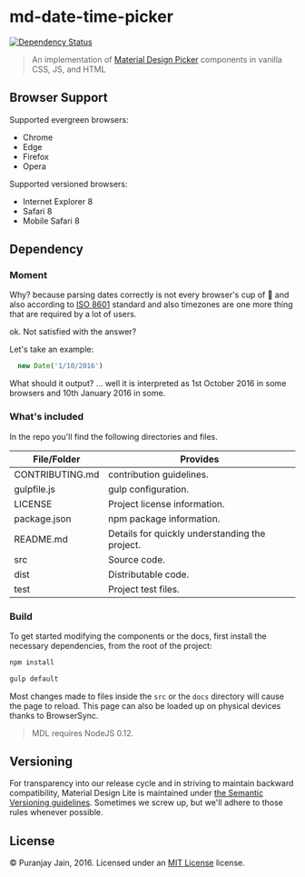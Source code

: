 # md-date-time-picker

[![Dependency Status](https://david-dm.org/puranjayjain/md-date-time-picker.svg)](https://david-dm.org/puranjayjain/md-date-time-picker)

> An implementation of [Material Design Picker](https://www.google.com/design/spec/components/pickers.html)
components in vanilla CSS, JS, and HTML

## Browser Support

Supported evergreen browsers:

- Chrome
- Edge
- Firefox
- Opera

Supported versioned browsers:

- Internet Explorer 8
- Safari 8
- Mobile Safari 8

## Dependency

### Moment
Why? because parsing dates correctly is not every browser's cup of :tea: and also according to [ISO 8601](https://en.wikipedia.org/wiki/ISO_8601) standard and also timezones are one more thing that are required by a lot of users.

ok. Not satisfied with the answer?

Let's take an example:

```js
  new Date('1/10/2016')
```

What should it output? ... well it is interpreted as 1st October 2016 in some browsers and 10th January 2016 in some.

### What's included

In the repo you'll find the following directories and files.

| File/Folder     | Provides                                       |
|-----------------|------------------------------------------------|
| CONTRIBUTING.md | contribution guidelines.                       |
| gulpfile.js     | gulp configuration.                            |
| LICENSE         | Project license information.                   |
| package.json    | npm package information.                       |
| README.md       | Details for quickly understanding the project. |
| src             | Source code.                                   |
| dist            | Distributable code.                            |
| test            | Project test files.                            |

### Build

To get started modifying the components or the docs, first install the necessary
dependencies, from the root of the project:

```bash
npm install
```

```bash
gulp default
```

Most changes made to files inside the `src` or the `docs` directory will cause
the page to reload. This page can also be loaded up on physical devices thanks
to BrowserSync.

> MDL requires NodeJS 0.12.

## Versioning

For transparency into our release cycle and in striving to maintain backward
compatibility, Material Design Lite is maintained under
[the Semantic Versioning guidelines](http://semver.org/). Sometimes we screw up,
but we'll adhere to those rules whenever possible.

## License

© Puranjay Jain, 2016. Licensed under an
[MIT License](https://github.com/puranjayjain/md-date-time-picker/blob/master/LICENSE.md)
license.
